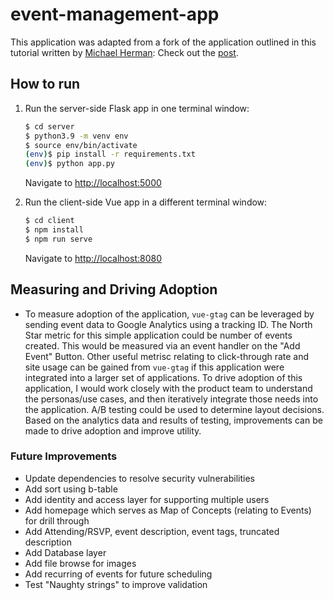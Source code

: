 # event-management-app

This application was adapted from a fork of the application outlined in this tutorial written by [Michael Herman](https://github.com/mjhea0): Check out the [post](https://testdriven.io/developing-a-single-page-app-with-flask-and-vuejs).

## How to run

1. Run the server-side Flask app in one terminal window:

   ```sh
   $ cd server
   $ python3.9 -m venv env
   $ source env/bin/activate
   (env)$ pip install -r requirements.txt
   (env)$ python app.py
   ```

   Navigate to [http://localhost:5000](http://localhost:5000)

2. Run the client-side Vue app in a different terminal window:

   ```sh
   $ cd client
   $ npm install
   $ npm run serve
   ```

   Navigate to [http://localhost:8080](http://localhost:8080)

## Measuring and Driving Adoption

- To measure adoption of the application, `vue-gtag` can be leveraged by sending event data to Google Analytics using a tracking ID. The North Star metric for this simple application could be number of events created. This would be measured via an event handler on the "Add Event" Button. Other useful metrisc relating to click-through rate and site usage can be gained from `vue-gtag` if this application were integrated into a larger set of applications. To drive adoption of this application, I would work closely with the product team to understand the personas/use cases, and then iteratively integrate those needs into the application. A/B testing could be used to determine layout decisions. Based on the analytics data and results of testing, improvements can be made to drive adoption and improve utility.

### Future Improvements
- Update dependencies to resolve security vulnerabilities
- Add sort using b-table
- Add identity and access layer for supporting multiple users
- Add homepage which serves as Map of Concepts (relating to Events) for drill through
- Add Attending/RSVP, event description, event tags, truncated description
- Add Database layer
- Add file browse for images
- Add recurring of events for future scheduling
- Test "Naughty strings" to improve validation
